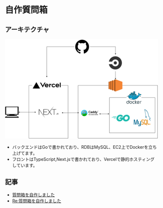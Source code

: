 # 自作質問箱
## アーキテクチャ

![アーキテクチャ](docs/architecture.PNG)

- バックエンドはGoで書かれており、RDBはMySQL、EC2上でDockerを立ち上げてます。
- フロントはTypeScript,Next.jsで書かれており、Vercelで静的ホスティングしています。

## 記事

- [質問箱を自作しました](https://le0tk0k.hatenablog.com/entry/2020/10/28/113828)
- [Re:質問箱を自作しました](https://le0tk0k.dev/posts/question-box)